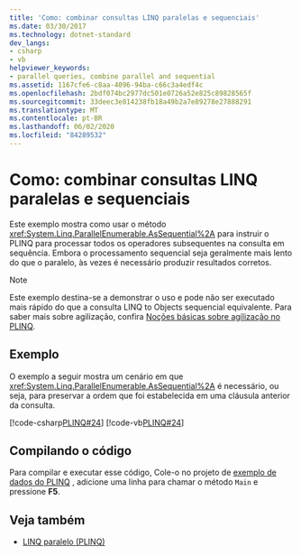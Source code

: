 ```yaml
---
title: 'Como: combinar consultas LINQ paralelas e sequenciais'
ms.date: 03/30/2017
ms.technology: dotnet-standard
dev_langs:
- csharp
- vb
helpviewer_keywords:
- parallel queries, combine parallel and sequential
ms.assetid: 1167cfe6-c8aa-4096-94ba-c66c3a4edf4c
ms.openlocfilehash: 2bdf074bc2977dc501e0726a52e825c89828565f
ms.sourcegitcommit: 33deec3e814238fb18a49b2a7e89278e27888291
ms.translationtype: MT
ms.contentlocale: pt-BR
ms.lasthandoff: 06/02/2020
ms.locfileid: "84289532"
---
```

# <a name="how-to-combine-parallel-and-sequential-linq-queries"></a>Como: combinar consultas LINQ paralelas e sequenciais

Este exemplo mostra como usar o método <xref:System.Linq.ParallelEnumerable.AsSequential%2A> para instruir o PLINQ para processar todos os operadores subsequentes na consulta em sequência. Embora o processamento sequencial seja geralmente mais lento do que o paralelo, às vezes é necessário produzir resultados corretos.  
  
> [!NOTE]
> Este exemplo destina-se a demonstrar o uso e pode não ser executado mais rápido do que a consulta LINQ to Objects sequencial equivalente. Para saber mais sobre agilização, confira [Noções básicas sobre agilização no PLINQ](understanding-speedup-in-plinq.md).  
  
## <a name="example"></a>Exemplo  
 O exemplo a seguir mostra um cenário em que <xref:System.Linq.ParallelEnumerable.AsSequential%2A> é necessário, ou seja, para preservar a ordem que foi estabelecida em uma cláusula anterior da consulta.  
  
 [!code-csharp[PLINQ#24](../../../samples/snippets/csharp/VS_Snippets_Misc/plinq/cs/plinqsamples.cs#24)]
 [!code-vb[PLINQ#24](../../../samples/snippets/visualbasic/VS_Snippets_Misc/plinq/vb/plinqsnippets1.vb#24)]  
  
## <a name="compiling-the-code"></a>Compilando o código  
 Para compilar e executar esse código, Cole-o no projeto de [exemplo de dados do PLINQ](plinq-data-sample.md) , adicione uma linha para chamar o método `Main` e pressione **F5**.  
  
## <a name="see-also"></a>Veja também

- [LINQ paralelo (PLINQ)](introduction-to-plinq.md)

